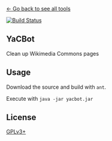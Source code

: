 [← Go back to see all tools](https://github.com/MarcoFalke/wiki-java-tools#wiki-tools)

[![Build Status](https://travis-ci.org/MarcoFalke/wiki-java-tools.svg?branch=yacbot)](https://travis-ci.org/MarcoFalke/wiki-java-tools)

## YaCBot
Clean up Wikimedia Commons pages

## Usage
Download the source and build with ```ant```.

Execute with ```java -jar yacbot.jar```


## License
[GPLv3+](COPYING.GPL)
